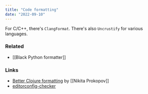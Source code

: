 ```yaml
---
title: "Code formatting"
date: "2022-09-10"
---
```


For C/C++, there's `ClangFormat`. There's also `Uncrustify` for various languages.

### Related
- [[Black Python formatter]]

### Links
- [Better Clojure formatting](https://tonsky.me/blog/clojurefmt/) by [[Nikita Prokopov]]
- [editorconfig-checker](https://github.com/editorconfig-checker/editorconfig-checker)